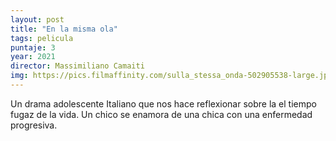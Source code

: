 ```yaml
---
layout: post
title: "En la misma ola"
tags: pelicula
puntaje: 3
year: 2021
director: Massimiliano Camaiti
img: https://pics.filmaffinity.com/sulla_stessa_onda-502905538-large.jpg
---
```


Un drama adolescente Italiano que nos hace reflexionar sobre la el tiempo fugaz de la vida. Un chico se enamora de una chica con una enfermedad progresiva.
